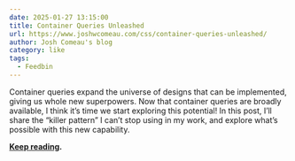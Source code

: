 ```yaml
---
date: 2025-01-27 13:15:00
title: Container Queries Unleashed
url: https://www.joshwcomeau.com/css/container-queries-unleashed/
author: Josh Comeau's blog
category: like
tags:
  - Feedbin
---
```


Container queries expand the universe of designs that can be implemented, giving us whole new superpowers. Now that container queries are broadly available, I think it’s time we start exploring this potential! In this post, I’ll share the “killer pattern” I can’t stop using in my work, and explore what’s possible with this new capability.

**[Keep reading](https://www.joshwcomeau.com/css/container-queries-unleashed/).**
